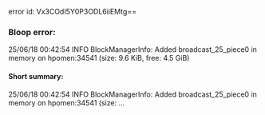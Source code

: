error id: Vx3COdI5Y0P3ODL6iiEMtg==
### Bloop error:

25/06/18 00:42:54 INFO BlockManagerInfo: Added broadcast_25_piece0 in memory on hpomen:34541 (size: 9.6 KiB, free: 4.5 GiB)
#### Short summary: 

25/06/18 00:42:54 INFO BlockManagerInfo: Added broadcast_25_piece0 in memory on hpomen:34541 (size: ...